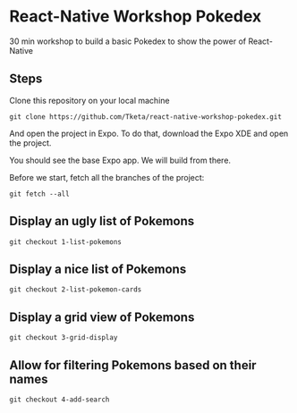# React-Native Workshop Pokedex
30 min workshop to build a basic Pokedex to show the power of React-Native

## Steps

Clone this repository on your local machine

```
git clone https://github.com/Tketa/react-native-workshop-pokedex.git
```

And open the project in Expo. To do that, download the Expo XDE and open the project.

You should see the base Expo app. We will build from there.

Before we start, fetch all the branches of the project:

```
git fetch --all
```

## Display an ugly list of Pokemons

```
git checkout 1-list-pokemons
```

## Display a nice list of Pokemons

```
git checkout 2-list-pokemon-cards
```

## Display a grid view of Pokemons

```
git checkout 3-grid-display
```

## Allow for filtering Pokemons based on their names

```
git checkout 4-add-search
```
